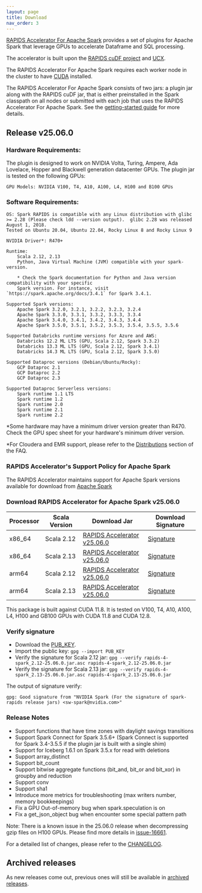 ```yaml
---
layout: page
title: Download
nav_order: 3
---
```


[RAPIDS Accelerator For Apache Spark](https://github.com/NVIDIA/spark-rapids) provides a set of
plugins for Apache Spark that leverage GPUs to accelerate Dataframe and SQL processing.

The accelerator is built upon the [RAPIDS cuDF project](https://github.com/rapidsai/cudf) and
[UCX](https://github.com/openucx/ucx/).

The RAPIDS Accelerator For Apache Spark requires each worker node in the cluster to have
[CUDA](https://developer.nvidia.com/cuda-toolkit) installed.

The RAPIDS Accelerator For Apache Spark consists of two jars: a plugin jar along with the RAPIDS
cuDF jar, that is either preinstalled in the Spark classpath on all nodes or submitted with each job
that uses the RAPIDS Accelerator For Apache Spark. See the [getting-started
guide](https://docs.nvidia.com/spark-rapids/user-guide/latest/getting-started/overview.html) for more details.

## Release v25.06.0
### Hardware Requirements:

The plugin is designed to work on NVIDIA Volta, Turing, Ampere, Ada Lovelace, Hopper and Blackwell generation datacenter GPUs.  The plugin jar is tested on the following GPUs:

	GPU Models: NVIDIA V100, T4, A10, A100, L4, H100 and B100 GPUs

### Software Requirements:

    OS: Spark RAPIDS is compatible with any Linux distribution with glibc >= 2.28 (Please check ldd --version output).  glibc 2.28 was released August 1, 2018. 
    Tested on Ubuntu 20.04, Ubuntu 22.04, Rocky Linux 8 and Rocky Linux 9

	NVIDIA Driver*: R470+

	Runtime: 
		Scala 2.12, 2.13
		Python, Java Virtual Machine (JVM) compatible with your spark-version. 

		* Check the Spark documentation for Python and Java version compatibility with your specific 
		Spark version. For instance, visit `https://spark.apache.org/docs/3.4.1` for Spark 3.4.1.

	Supported Spark versions:
		Apache Spark 3.2.0, 3.2.1, 3.2.2, 3.2.3, 3.2.4
		Apache Spark 3.3.0, 3.3.1, 3.3.2, 3.3.3, 3.3.4
		Apache Spark 3.4.0, 3.4.1, 3.4.2, 3.4.3, 3.4.4
		Apache Spark 3.5.0, 3.5.1, 3.5.2, 3.5.3, 3.5.4, 3.5.5, 3.5.6
	
	Supported Databricks runtime versions for Azure and AWS:
		Databricks 12.2 ML LTS (GPU, Scala 2.12, Spark 3.3.2)
		Databricks 13.3 ML LTS (GPU, Scala 2.12, Spark 3.4.1)
		Databricks 14.3 ML LTS (GPU, Scala 2.12, Spark 3.5.0)
	
	Supported Dataproc versions (Debian/Ubuntu/Rocky):
		GCP Dataproc 2.1
		GCP Dataproc 2.2
		GCP Dataproc 2.3

	Supported Dataproc Serverless versions:
		Spark runtime 1.1 LTS
		Spark runtime 1.2
		Spark runtime 2.0
		Spark runtime 2.1
		Spark runtime 2.2

*Some hardware may have a minimum driver version greater than R470. Check the GPU spec sheet
for your hardware's minimum driver version.

*For Cloudera and EMR support, please refer to the
[Distributions](https://docs.nvidia.com/spark-rapids/user-guide/latest/faq.html#which-distributions-are-supported) section of the FAQ.

### RAPIDS Accelerator's Support Policy for Apache Spark
The RAPIDS Accelerator maintains support for Apache Spark versions available for download from [Apache Spark](https://spark.apache.org/downloads.html)

### Download RAPIDS Accelerator for Apache Spark v25.06.0

| Processor | Scala Version | Download Jar | Download Signature |
|-----------|---------------|--------------|--------------------|
| x86_64    | Scala 2.12    | [RAPIDS Accelerator v25.06.0](https://repo1.maven.org/maven2/com/nvidia/rapids-4-spark_2.12/25.06.0/rapids-4-spark_2.12-25.06.0.jar) | [Signature](https://repo1.maven.org/maven2/com/nvidia/rapids-4-spark_2.12/25.06.0/rapids-4-spark_2.12-25.06.0.jar.asc) |
| x86_64    | Scala 2.13    | [RAPIDS Accelerator v25.06.0](https://repo1.maven.org/maven2/com/nvidia/rapids-4-spark_2.13/25.06.0/rapids-4-spark_2.13-25.06.0.jar) | [Signature](https://repo1.maven.org/maven2/com/nvidia/rapids-4-spark_2.13/25.06.0/rapids-4-spark_2.13-25.06.0.jar.asc) |
| arm64     | Scala 2.12    | [RAPIDS Accelerator v25.06.0](https://repo1.maven.org/maven2/com/nvidia/rapids-4-spark_2.12/25.06.0/rapids-4-spark_2.12-25.06.0-cuda11-arm64.jar) | [Signature](https://repo1.maven.org/maven2/com/nvidia/rapids-4-spark_2.12/25.06.0/rapids-4-spark_2.12-25.06.0-cuda11-arm64.jar.asc) |
| arm64     | Scala 2.13    | [RAPIDS Accelerator v25.06.0](https://repo1.maven.org/maven2/com/nvidia/rapids-4-spark_2.13/25.06.0/rapids-4-spark_2.13-25.06.0-cuda11-arm64.jar) | [Signature](https://repo1.maven.org/maven2/com/nvidia/rapids-4-spark_2.13/25.06.0/rapids-4-spark_2.13-25.06.0-cuda11-arm64.jar.asc) |

This package is built against CUDA 11.8. It is tested on V100, T4, A10, A100, L4, H100 and GB100 GPUs with 
CUDA 11.8 and CUDA 12.8.  

### Verify signature
* Download the [PUB_KEY](https://keys.openpgp.org/search?q=sw-spark@nvidia.com).
* Import the public key: `gpg --import PUB_KEY`
* Verify the signature for Scala 2.12 jar:
    `gpg --verify rapids-4-spark_2.12-25.06.0.jar.asc rapids-4-spark_2.12-25.06.0.jar`
* Verify the signature for Scala 2.13 jar:
    `gpg --verify rapids-4-spark_2.13-25.06.0.jar.asc rapids-4-spark_2.13-25.06.0.jar`

The output of signature verify:

	gpg: Good signature from "NVIDIA Spark (For the signature of spark-rapids release jars) <sw-spark@nvidia.com>"

### Release Notes
* Support functions that have time zones with daylight savings transitions 
* Support Spark Connect for Spark 3.5.6+ (Spark Connect is supported for Spark 3.4-3.5.5 if the plugin jar is built with a single shim)
* Support for Iceberg 1.6.1 on Spark 3.5.x for read with deletions
* Support array_distinct
* Support bit_count
* Support bitwise aggregate functions (bit_and, bit_or and bit_xor) in groupby and reduction
* Support conv
* Support sha1
* Introduce more metrics for troubleshooting (max writers number, memory bookkeepings)
* Fix a GPU Out-of-memory bug when spark.speculation is on
* Fix a get_json_object bug when encounter some special pattern path

Note: There is a known issue in the 25.06.0 release when decompressing gzip files on H100 GPUs.
Please find more details in [issue-16661](https://github.com/rapidsai/cudf/issues/16661).

For a detailed list of changes, please refer to the
[CHANGELOG](https://github.com/NVIDIA/spark-rapids/blob/main/CHANGELOG.md).

## Archived releases

As new releases come out, previous ones will still be available in [archived releases](./archive.md).
